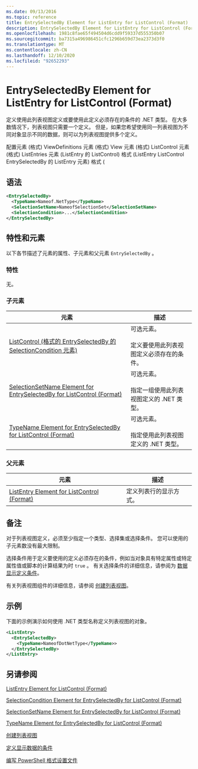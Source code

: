 ```yaml
---
ms.date: 09/13/2016
ms.topic: reference
title: EntrySelectedBy Element for ListEntry for ListControl (Format)
description: EntrySelectedBy Element for ListEntry for ListControl (Format)
ms.openlocfilehash: 1981c8fae65f494504d6cdd9f59337d555350b07
ms.sourcegitcommit: ba7315a496986451cfc1296b659d73ea2373d3f0
ms.translationtype: MT
ms.contentlocale: zh-CN
ms.lasthandoff: 12/10/2020
ms.locfileid: "92652293"
---
```

# <a name="entryselectedby-element-for-listentry-for-listcontrol-format"></a>EntrySelectedBy Element for ListEntry for ListControl (Format)

定义使用此列表视图定义或要使用此定义必须存在的条件的 .NET 类型。 在大多数情况下，列表视图只需要一个定义。 但是，如果您希望使用同一列表视图为不同对象显示不同的数据，则可以为列表视图提供多个定义。

配置元素 (格式) ViewDefinitions 元素 (格式) View 元素 (格式) ListControl 元素 (格式) ListEntries 元素 (ListEntry 的 ListControl) 格式 (ListEntry ListControl EntrySelectedBy 的 ListEntry 元素) 格式 (

## <a name="syntax"></a>语法

```xml
<EntrySelectedBy>
  <TypeName>Nameof.NetType</TypeName>
  <SelectionSetName>NameofSelectionSet</SelectionSetName>
  <SelectionCondition>...</SelectionCondition>
</EntrySelectedBy>
```

## <a name="attributes-and-elements"></a>特性和元素

以下各节描述了元素的属性、子元素和父元素 `EntrySelectedBy` 。

### <a name="attributes"></a>特性

无。

### <a name="child-elements"></a>子元素

|元素|描述|
|-------------|-----------------|
|[ListControl (格式的 EntrySelectedBy 的 SelectionCondition 元素) ](./selectioncondition-element-for-entryselectedby-for-listcontrol-format.md)|可选元素。<br /><br /> 定义要使用此列表视图定义必须存在的条件。|
|[SelectionSetName Element for EntrySelectedBy for ListControl (Format)](./selectionsetname-element-for-entryselectedby-for-listcontrol-format.md)|可选元素。<br /><br /> 指定一组使用此列表视图定义的 .NET 类型。|
|[TypeName Element for EntrySelectedBy for ListControl (Format)](./typename-element-for-entryselectedby-for-listcontrol-format.md)|可选元素。<br /><br /> 指定使用此列表视图定义的 .NET 类型。|

### <a name="parent-elements"></a>父元素

|元素|描述|
|-------------|-----------------|
|[ListEntry Element for ListControl (Format)](./listentry-element-for-listcontrol-format.md)|定义列表行的显示方式。|

## <a name="remarks"></a>备注

对于列表视图定义，必须至少指定一个类型、选择集或选择条件。 您可以使用的子元素数没有最大限制。

选择条件用于定义要使用的定义必须存在的条件，例如当对象具有特定属性或特定属性值或脚本的计算结果为时 `true` 。 有关选择条件的详细信息，请参阅为 [数据显示定义条件](./defining-conditions-for-displaying-data.md)。

有关列表视图组件的详细信息，请参阅 [创建列表视图](./creating-a-list-view.md)。

## <a name="example"></a>示例

下面的示例演示如何使用 .NET 类型名称定义列表视图的对象。

```xml
<ListEntry>
  <EntrySelectedBy>
    <TypeName>NameofDotNetType</TypeName>>
  </EntrySelectedBy>
</ListEntry>
```

## <a name="see-also"></a>另请参阅

[ListEntry Element for ListControl (Format)](./listentry-element-for-listcontrol-format.md)

[SelectionCondition Element for EntrySelectedBy for ListControl (Format)](./selectioncondition-element-for-entryselectedby-for-listcontrol-format.md)

[SelectionSetName Element for EntrySelectedBy for ListControl (Format)](./selectionsetname-element-for-entryselectedby-for-listcontrol-format.md)

[TypeName Element for EntrySelectedBy for ListControl (Format)](./typename-element-for-entryselectedby-for-listcontrol-format.md)

[创建列表视图](./creating-a-list-view.md)

[定义显示数据的条件](./defining-conditions-for-displaying-data.md)

[编写 PowerShell 格式设置文件](./writing-a-powershell-formatting-file.md)
